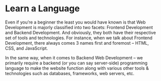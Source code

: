# Learn a Language

Even if you’re a beginner the least you would have known is that Web Development is majorly classified into two facets: 
Frontend Development and Backend Development. And obviously, they both have their respective set of tools and 
technologies. For instance, when we talk about Frontend Development, there always comes 3 names first and foremost – 
HTML, CSS, and JavaScript.  

In the same way, when it comes to Backend Web Development – we primarily require a backend (or you can say server-side) 
programming language to make the website function along with various other tools & technologies such as databases, 
frameworks, web servers, etc.

